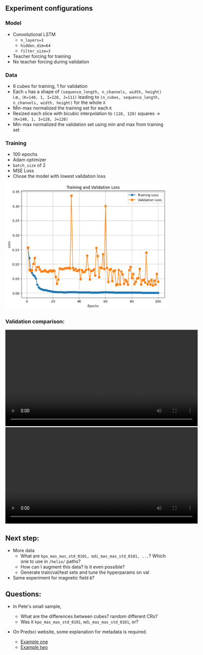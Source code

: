 ## Experiment configurations

### Model

- Convolutional LSTM
    - `n_layers=1`
    - `hidden_dim=64`
    - `filter_size=3`
- Teacher forcing for training
- No teacher forcing during validation

### Data

- 6 cubes for training, 1 for validation
- Each `x` has a shape of `(sequence_length, n_channels, width, height)` i.e., `(K=140, 1, I=128, J=111)` leading to `(n_cubes, sequence_length, n_channels, width, height)` for the whole `X`
- Min-max normalized the training set for each `K`
- Resized each slice with bicubic interpolation to `(128, 128)` squares -> `(K=140, 1, I=128, J=128)`
- Min-max normalized the validation set using min and max from training set


### Training

- 100 epochs
- Adam optimizer
- `batch_size` of 2
- MSE Loss
- Chose the model with lowest validation loss

<img src="resources/week_5/pete_sample_1_layer_64_hidden.png"/>

### Validation comparison:

<video controls width="600">
  <source src="resources/week_5/pete_sample_1_layer_64_hidden_slice_0.mp4" type="video/mp4">
  Your browser does not support the video tag.
</video>

<video controls width="600">
  <source src="resources/week_5/pete_sample_1_layer_64_hidden_slice_101.mp4" type="video/mp4">
  Your browser does not support the video tag.
</video>

## Next step:

- More data
    - What are `kpo_mas_mas_std_0101, mdi_mas_mas_std_0101, ...`? Which one to use in `/helio/` paths?
    - How can I augment this data? Is it even possible?
    - Generate train/val/test sets and tune the hyperparams on val
- Same experiment for magnetic field `B`?

## Questions:

- In Pete's small sample, 
    - What are the differences between cubes? random different CRs?
    - Was it `kpo_mas_mas_std_0101`, `mdi_mas_mas_std_0101`, or?

- On Predsci website, some explanation for metadata is required.
    - <a href="https://predsci.com/data/runs/cr2240-medium/hmi_masp_mas_std_0201/corona/omas" target="_blank">Example one</a>
    - <a href="https://predsci.com/data/runs/cr2240-medium/hmi_masp_mas_std_0201/helio/vmasip" target="_blank">Example two</a>